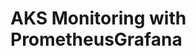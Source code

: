 # AKS Monitoring with PrometheusGrafana                                                              
